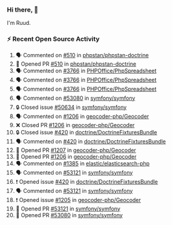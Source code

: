 ### Hi there, 👋

I'm Ruud.
 
### :zap: Recent Open Source Activity

<!--START_SECTION:activity-->
1. 🗣 Commented on [#510](https://github.com/phpstan/phpstan-doctrine/pull/510#issuecomment-1878452555) in [phpstan/phpstan-doctrine](https://github.com/phpstan/phpstan-doctrine)
2. 💪 Opened PR [#510](https://github.com/phpstan/phpstan-doctrine/pull/510) in [phpstan/phpstan-doctrine](https://github.com/phpstan/phpstan-doctrine)
3. 🗣 Commented on [#3766](https://github.com/PHPOffice/PhpSpreadsheet/pull/3766#issuecomment-1876859352) in [PHPOffice/PhpSpreadsheet](https://github.com/PHPOffice/PhpSpreadsheet)
4. 🗣 Commented on [#3766](https://github.com/PHPOffice/PhpSpreadsheet/pull/3766#issuecomment-1876797994) in [PHPOffice/PhpSpreadsheet](https://github.com/PHPOffice/PhpSpreadsheet)
5. 🗣 Commented on [#3766](https://github.com/PHPOffice/PhpSpreadsheet/pull/3766#issuecomment-1876672012) in [PHPOffice/PhpSpreadsheet](https://github.com/PHPOffice/PhpSpreadsheet)
6. 🗣 Commented on [#53080](https://github.com/symfony/symfony/pull/53080#issuecomment-1874134569) in [symfony/symfony](https://github.com/symfony/symfony)
7. 🔒 Closed issue [#50634](https://github.com/symfony/symfony/issues/50634) in [symfony/symfony](https://github.com/symfony/symfony)
8. 🗣 Commented on [#1206](https://github.com/geocoder-php/Geocoder/pull/1206#issuecomment-1866285895) in [geocoder-php/Geocoder](https://github.com/geocoder-php/Geocoder)
9. ❌ Closed PR [#1206](https://github.com/geocoder-php/Geocoder/pull/1206) in [geocoder-php/Geocoder](https://github.com/geocoder-php/Geocoder)
10. 🔒 Closed issue [#420](https://github.com/doctrine/DoctrineFixturesBundle/issues/420) in [doctrine/DoctrineFixturesBundle](https://github.com/doctrine/DoctrineFixturesBundle)
11. 🗣 Commented on [#420](https://github.com/doctrine/DoctrineFixturesBundle/issues/420#issuecomment-1866092939) in [doctrine/DoctrineFixturesBundle](https://github.com/doctrine/DoctrineFixturesBundle)
12. 💪 Opened PR [#1207](https://github.com/geocoder-php/Geocoder/pull/1207) in [geocoder-php/Geocoder](https://github.com/geocoder-php/Geocoder)
13. 💪 Opened PR [#1206](https://github.com/geocoder-php/Geocoder/pull/1206) in [geocoder-php/Geocoder](https://github.com/geocoder-php/Geocoder)
14. 🗣 Commented on [#1385](https://github.com/elastic/elasticsearch-php/pull/1385#issuecomment-1866021432) in [elastic/elasticsearch-php](https://github.com/elastic/elasticsearch-php)
15. 🗣 Commented on [#53121](https://github.com/symfony/symfony/pull/53121#issuecomment-1862506195) in [symfony/symfony](https://github.com/symfony/symfony)
16. ❗ Opened issue [#420](https://github.com/doctrine/DoctrineFixturesBundle/issues/420) in [doctrine/DoctrineFixturesBundle](https://github.com/doctrine/DoctrineFixturesBundle)
17. 🗣 Commented on [#53121](https://github.com/symfony/symfony/pull/53121#issuecomment-1859959723) in [symfony/symfony](https://github.com/symfony/symfony)
18. ❗ Opened issue [#1205](https://github.com/geocoder-php/Geocoder/issues/1205) in [geocoder-php/Geocoder](https://github.com/geocoder-php/Geocoder)
19. 💪 Opened PR [#53121](https://github.com/symfony/symfony/pull/53121) in [symfony/symfony](https://github.com/symfony/symfony)
20. 💪 Opened PR [#53080](https://github.com/symfony/symfony/pull/53080) in [symfony/symfony](https://github.com/symfony/symfony)
<!--END_SECTION:activity-->

